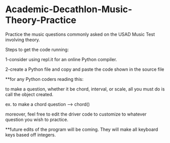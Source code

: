 # Academic-Decathlon-Music-Theory-Practice
Practice the music questions commonly asked on the USAD Music Test involving theory.

Steps to get the code running:

1-consider using repl.it for an online Python compiler. 

2-create a Python file and copy and paste the code shown in the source file

**for any Python coders reading this:

to make a question, whether it be chord, interval, or scale, all you must do is call the object created.

ex. to make a chord question --> chord()

moreover, feel free to edit the driver code to customize to whatever question you wish to practice.

**future edits of the program will be coming. They will make all keyboard keys based off integers.

